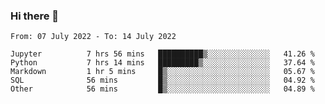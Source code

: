 ### Hi there 👋

<!--START_SECTION:waka-->

```text
From: 07 July 2022 - To: 14 July 2022

Jupyter          7 hrs 56 mins   ██████████▒░░░░░░░░░░░░░░   41.26 %
Python           7 hrs 14 mins   █████████▒░░░░░░░░░░░░░░░   37.64 %
Markdown         1 hr 5 mins     █▒░░░░░░░░░░░░░░░░░░░░░░░   05.67 %
SQL              56 mins         █▒░░░░░░░░░░░░░░░░░░░░░░░   04.92 %
Other            56 mins         █▒░░░░░░░░░░░░░░░░░░░░░░░   04.89 %
```

<!--END_SECTION:waka-->
